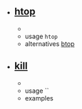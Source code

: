 - ## [htop](http://manpages.ubuntu.com/manpages/jammy/en/man1/htop.1.html)
	-
	- usage `htop`
	- alternatives [btop](http://manpages.ubuntu.com/manpages/jammy/en/man1/btop.1.html)


- ## [kill](http://manpages.ubuntu.com/manpages/jammy/en/man1/kill.1.html)
	-
	- usage ``
	- examples
		```bash
		```
